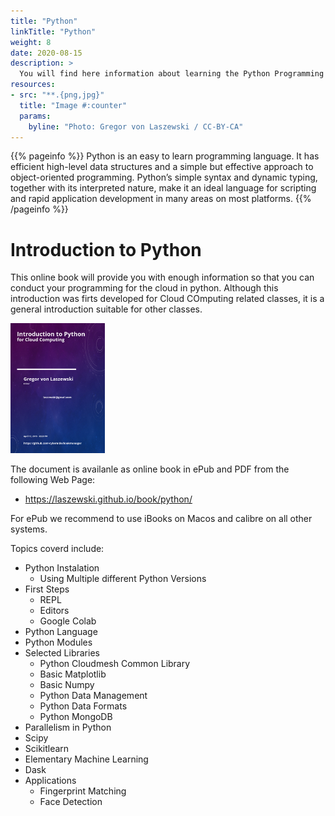 ```yaml
---
title: "Python"
linkTitle: "Python"
weight: 8
date: 2020-08-15
description: >
  You will find here information about learning the Python Programming language and learn about its ecosuystem.
resources:
- src: "**.{png,jpg}"
  title: "Image #:counter"
  params:
    byline: "Photo: Gregor von Laszewski / CC-BY-CA"
---
```


{{% pageinfo %}}
Python is an easy to learn programming language. It has efficient
high-level data structures and a simple but effective approach to
object-oriented programming. Python’s simple syntax and dynamic
typing, together with its interpreted nature, make it an ideal
language for scripting and rapid application development in many areas
on most platforms.
{{% /pageinfo %}}


# Introduction to Python

This online book will provide you with enough information so that you
can conduct your programming for the cloud in python. Although this
introduction was firts developed for Cloud COmputing related classes,
it is a general introduction suitable for other classes.


[<img class="special-img-class" style="width:30%" src="https://github.com/laszewski/laszewski.github.io/raw/master/book/python/featured.png"/>](https://laszewski.github.io/book/python/)

The document is availanle as online book in ePub and PDF from the
following Web Page:

* <https://laszewski.github.io/book/python/>

For ePub we recommend to use iBooks on Macos and calibre on all other systems.

Topics coverd include:


* Python Instalation
  * Using Multiple different Python Versions
* First Steps
  * REPL
  * Editors
  * Google Colab
* Python Language
* Python Modules
* Selected Libraries
  * Python Cloudmesh Common Library
  * Basic Matplotlib
  * Basic Numpy
  * Python Data Management
  * Python Data Formats
  * Python MongoDB
* Parallelism in Python
* Scipy
* Scikitlearn
* Elementary Machine Learning
* Dask
* Applications
  * Fingerprint Matching
  * Face Detection




  